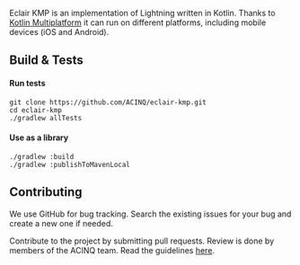 Eclair KMP is an implementation of Lightning written in Kotlin. Thanks to [Kotlin Multiplatform](https://kotlinlang.org/docs/reference/multiplatform.html) it can run on different platforms, including mobile devices (iOS and Android).

## Build & Tests

#### Run tests

```
git clone https://github.com/ACINQ/eclair-kmp.git
cd eclair-kmp
./gradlew allTests
```

#### Use as a library

```
./gradlew :build
./gradlew :publishToMavenLocal
```

## Contributing

We use GitHub for bug tracking. Search the existing issues for your bug and create a new one if needed.

Contribute to the project by submitting pull requests. Review is done by members of the ACINQ team. Read the guidelines [here](https://github.com/ACINQ/eclair-kmp/blob/master/CONTRIBUTING.md).
